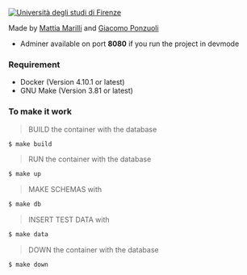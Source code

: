 [![Università degli studi di Firenze](https://i.imgur.com/1NmBfH0.png)](https://ingegneria.unifi.it)

Made by [Mattia Marilli](https://github.com/mattiamarilli) and [Giacomo Ponzuoli](https://github.com/jackponzo)

 - Adminer available on port **8080** if you run the project in devmode

### Requirement
 - Docker (Version 4.10.1 or latest)
 - GNU Make (Version 3.81 or latest)
 
### To make it work

> BUILD the container with the database
```sh
$ make build
```
> RUN the container with the database
```sh
$ make up
```
> MAKE SCHEMAS with
```sh
$ make db
```
> INSERT TEST DATA with
```sh
$ make data
```
> DOWN the container with the database
```sh
$ make down
```
